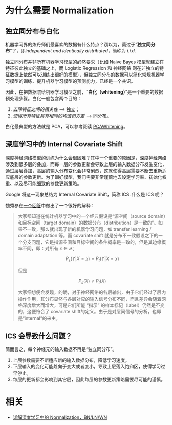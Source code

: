 


# 为什么需要 Normalization

## 独立同分布与白化



机器学习界的炼丹师们最喜欢的数据有什么特点？窃以为，莫过于“**独立同分布**”了，即*independent and identically distributed*，简称为 *i.i.d.*

独立同分布并非所有机器学习模型的必然要求（比如 Naive Bayes 模型就建立在特征彼此独立的基础之上，而 Logistic Regression 和 神经网络 则在非独立的特征数据上依然可以训练出很好的模型），但独立同分布的数据可以简化常规机器学习模型的训练、提升机器学习模型的预测能力，已经是一个共识。



因此，在把数据喂给机器学习模型之前，“**白化（whitening）**”是一个重要的数据预处理步骤。白化一般包含两个目的：

1. *去除特征之间的相关性* —> 独立；
2. *使得所有特征具有相同的均值和方差* —> 同分布。

白化最典型的方法就是 PCA，可以参考阅读 [PCAWhitening](https://link.zhihu.com/?target=http%3A//ufldl.stanford.edu/tutorial/unsupervised/PCAWhitening/)。



## 深度学习中的 Internal Covariate Shift


深度神经网络模型的训练为什么会很困难？其中一个重要的原因是，深度神经网络涉及到很多层的叠加，而每一层的参数更新会导致上层的输入数据分布发生变化，通过层层叠加，高层的输入分布变化会非常剧烈，这就使得高层需要不断去重新适应底层的参数更新。为了训好模型，我们需要非常谨慎地去设定学习率、初始化权重、以及尽可能细致的参数更新策略。



Google 将这一现象总结为 Internal Covariate Shift，简称 ICS. 什么是 ICS 呢？

魏秀参在[一个回答](https://www.zhihu.com/question/38102762/answer/85238569)中做出了一个很好的解释：



> 大家都知道在统计机器学习中的一个经典假设是“源空间（source domain）和目标空间（target domain）的数据分布（distribution）是一致的”。如果不一致，那么就出现了新的机器学习问题，如 transfer learning / domain adaptation 等。而 covariate shift 就是分布不一致假设之下的一个分支问题，它是指源空间和目标空间的条件概率是一致的，但是其边缘概率不同，即：对所有 $x \in \mathcal{X}$,
>
> $$
> P_{s}(Y | X=x)=P_{t}(Y | X=x)
> $$
>
> 但是
>
> $$
> P_{s}(X) \neq P_{t}(X)
> $$
>
> 大家细想便会发现，的确，对于神经网络的各层输出，由于它们经过了层内操作作用，其分布显然与各层对应的输入信号分布不同，而且差异会随着网络深度增大而增大，可是它们所能 “指示” 的样本标记（label）仍然是不变的，这便符合了 covariate shift的定义。由于是对层间信号的分析，也即是“internal”的来由。


## ICS 会导致什么问题？

简而言之，每个神经元的输入数据不再是“独立同分布”。

1. 上层参数需要不断适应新的输入数据分布，降低学习速度。
2. 下层输入的变化可能趋向于变大或者变小，导致上层落入饱和区，使得学习过早停止。
3. 每层的更新都会影响到其它层，因此每层的参数更新策略需要尽可能的谨慎。







# 相关

- [详解深度学习中的 Normalization，BN/LN/WN](https://zhuanlan.zhihu.com/p/33173246)

